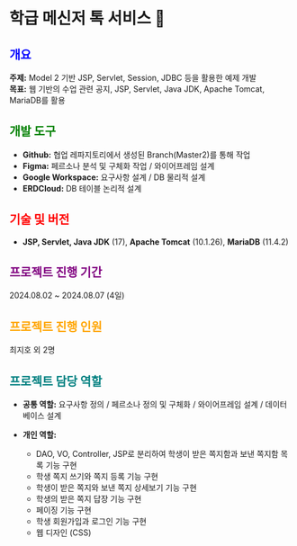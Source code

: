 # 학급 메신저 톡 서비스 📩

## <span style="color:blue;">개요</span>  
**주제:** Model 2 기반 JSP, Servlet, Session, JDBC 등을 활용한 예제 개발  
**목표:** 웹 기반의 수업 관련 공지, JSP, Servlet, Java JDK, Apache Tomcat, MariaDB를 활용

## <span style="color:green">개발 도구</span>  
- **Github:** 협업 레파지토리에서 생성된 Branch(Master2)를 통해 작업  
- **Figma:** 페르소나 분석 및 구체화 작업 / 와이어프레임 설계  
- **Google Workspace:** 요구사항 설계 / DB 물리적 설계  
- **ERDCloud:** DB 테이블 논리적 설계

## <span style="color:red">기술 및 버전</span>  
- **JSP, Servlet, Java JDK** (17), **Apache Tomcat** (10.1.26), **MariaDB** (11.4.2)

## <span style="color:purple">프로젝트 진행 기간</span>  
2024.08.02 ~ 2024.08.07 (4일)

## <span style="color:orange">프로젝트 진행 인원</span>  
최지호 외 2명

## <span style="color:teal">프로젝트 담당 역할</span>  
- **공통 역할:** 요구사항 정의 / 페르소나 정의 및 구체화 / 와이어프레임 설계 / 데이터베이스 설계
  
- **개인 역할:** 
  - DAO, VO, Controller, JSP로 분리하여 학생이 받은 쪽지함과 보낸 쪽지함 목록 기능 구현
  - 학생 쪽지 쓰기와 쪽지 등록 기능 구현
  - 학생이 받은 쪽지와 보낸 쪽지 상세보기 기능 구현
  - 학생의 받은 쪽지 답장 기능 구현
  - 페이징 기능 구현
  - 학생 회원가입과 로그인 기능 구현
  - 웹 디자인 (CSS)
